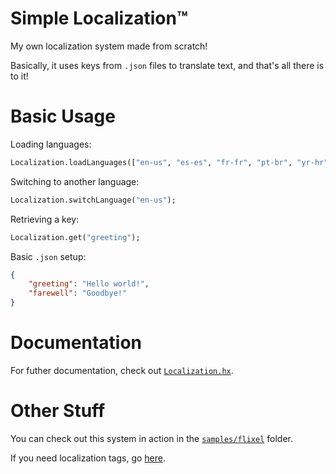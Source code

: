# Simple Localization™
My own localization system made from scratch!

Basically, it uses keys from `.json` files to translate text, and that's all there is to it!

# Basic Usage
Loading languages:
```hx
Localization.loadLanguages(["en-us", "es-es", "fr-fr", "pt-br", "yr-hr"]);
```

Switching to another language:
```hx
Localization.switchLanguage("en-us");
```

Retrieving a key:
```hx
Localization.get("greeting");
```

Basic `.json` setup:
```json
{
    "greeting": "Hello world!",
    "farewell": "Goodbye!"
}
```

# Documentation
For futher documentation, check out [`Localization.hx`](/source/Localization.hx).

# Other Stuff
You can check out this system in action in the [`samples/flixel`](/samples/flixel/) folder.

If you need localization tags, go [here](https://tinyurl.com/zm5f35ua).